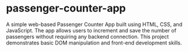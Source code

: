 # passenger-counter-app
A simple web-based Passenger Counter App built using HTML, CSS, and JavaScript. The app allows users to increment and save the number of passengers without requiring any backend connection. This project demonstrates basic DOM manipulation and front-end development skills.
